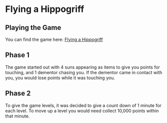 # Flying a Hippogriff

## Playing the Game

You can find the game here: [Flying a Hippogriff](https://brendonthiede.github.io/flying-a-hippogriff/src/index.html)

## Phase 1

The game started out with 4 suns appearing as items to give you points for touching, and 1 dementor chasing you. If the dementor came in contact with you, you would lose points while it was touching you.

## Phase 2

To give the game levels, it was decided to give a count down of 1 minute for each level. To move up a level you would need collect 10,000 points within that minute.